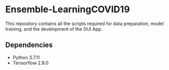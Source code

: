 # Ensemble-LearningCOVID19
This repository contains all the scripts required for data preparation, model training, and the development of the GUI App.
## Dependencies 
*  Python 3.7.11
*  Tensorflow 2.8.0
